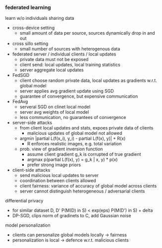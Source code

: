 ### federated learning

learn w/o individuals sharing data
- cross-device setting
    - small amount of data per source, sources dynamically drop in and out
- cross sillo setting
    - small number of sources with heterogenous data
- federated server / individual clients / local updates
    - private data must not be exposed
    - client send: local updates, local training statistics
    - server aggregate local updates
- FedSGD
    - client choose random private data, local updates as gradients w.r.t. global model
    - server applies avg gradient update using SGD
    - guarantee of convergence, but expensive communication
- FedAvg
    - serveral SGD on clinet local model
    - server avg weights of local model
    - less communication, no guarantees of convergence
- server-side attacks
    - from client local updates and stats, expoes private data of clients
        - malicious updates of global model not allowed
    - argmin |partial L(f(x_i), y_i) - partial L(f(x), y)| + R(x)
        - R enforces realistic images, e.g. total variation
    - prob. view of gradient inversion function
        - assume client gradient g_k is corrupted of true gradient
        - argmax p(partial L(f(x), y) = g_k | x, y) * p(x)
        - prefer strong image priors
- client-side attacks
    - send malicious local updates to server
    - coordination between clients allowed
    - client fairness: variance of accuracy of global model across clients
    - server cannot distinguish heterogeneous / adversarial clients

differential privacy
- for similar dataset D, D' P(M(D) in S) < exp(eps) P(M(D') in S) + delta
- DP-SGD, clips norm of gradinets to C, add Gaussian noise

model personalization
- clients can personalize global models locally -> fairness
- personalization is local -> defence w.r.t. malicious clients